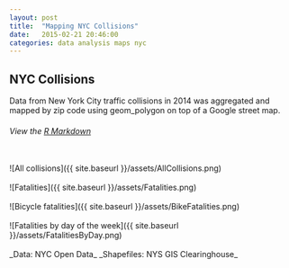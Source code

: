 ```yaml
---
layout: post
title:  "Mapping NYC Collisions"
date:   2015-02-21 20:46:00
categories: data analysis maps nyc
---
```

## NYC Collisions
Data from New York City traffic collisions in 2014 was aggregated and mapped by zip code using geom_polygon on top of a Google street map.

###### View the [R Markdown](Main.html)
<br />
![All collisions]({{ site.baseurl }}/assets/AllCollisions.png)
<br /><br />
![Fatalities]({{ site.baseurl }}/assets/Fatalities.png)
<br /><br />
![Bicycle fatalities]({{ site.baseurl }}/assets/BikeFatalities.png)
<br /><br />
![Fatalities by day of the week]({{ site.baseurl }}/assets/FatalitiesByDay.png)
<br /><br />
_Data:  NYC Open Data_
_Shapefiles:  NYS GIS Clearinghouse_

